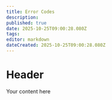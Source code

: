 ```yaml
---
title: Error Codes
description: 
published: true
date: 2025-10-25T09:00:28.080Z
tags: 
editor: markdown
dateCreated: 2025-10-25T09:00:28.080Z
---
```


# Header
Your content here